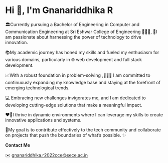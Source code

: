   # Hi 👋, I'm Gnanariddhika R

🏛️Currently pursuing a Bachelor of Engineering in Computer and Communication Engineering at Sri Eshwar College of Engineering 👩🏻‍🎓, 
🚀I am passionate about harnessing the power of technology to drive innovation. 

📚My academic journey has honed my skills and fueled my enthusiasm for various domains, particularly in 🌐 web development and full stack development. 

📈With a robust foundation in problem-solving ,👩🏻‍💻 I am committed to continuously expanding my knowledge base and staying at the forefront of emerging technological trends.

💻 Embracing new challenges invigorates me, and I am dedicated to developing cutting-edge solutions that make a meaningful impact.

❤️‍🔥I thrive in dynamic environments where I can leverage my skills to create innovative applications and systems. 

🎯My goal is to contribute effectively to the tech community and collaborate on projects that push the boundaries of what’s possible. ✨

**Contact Me** 

✉️ gnanariddhika.r2022cce@sece.ac.in

